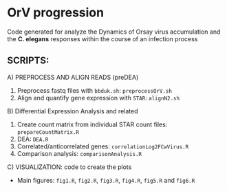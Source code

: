# OrV progression

Code generated for analyze the Dynamics of Orsay virus accumulation and the __C. elegans__ responses within the course of an infection process

SCRIPTS:
---

A) PREPROCESS AND ALIGN READS (preDEA)

1) Preprocess fastq files with `bbduk.sh`: `preprocessOrV.sh`
2) Align and quantify gene expression with `STAR`: `alignN2.sh`

B) Differential Expression Analysis and related
1) Create count matrix from individual STAR count files: `prepareCountMatrix.R`
2) DEA: `DEA.R`
3) Correlated/anticorrelated genes: `correlationLog2FCwVirus.R`
4) Comparison analysis: `comparisonAnalysis.R`

C) VISUALIZATION: code to create the plots
- Main figures: `fig1.R`, `fig2.R`, `fig3.R`, `fig4.R`, `fig5.R` and `fig6.R`
